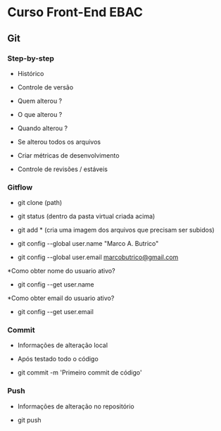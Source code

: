 # Curso Front-End EBAC

## Git

### Step-by-step
- Histórico
- Controle de versão
- Quem alterou ?
- O que alterou ?
- Quando alterou ?
- Se alterou todos os arquivos

- Criar métricas de desenvolvimento
- Controle de revisões / estáveis


### Gitflow
- git clone (path)

- git status (dentro da pasta virtual criada acima)

- git add * (cria uma imagem dos arquivos que precisam ser subidos)

- git config --global user.name "Marco A. Butrico"
- git config --global user.email marcobutrico@gmail.com

*Como obter nome do usuario ativo? 
- git config --get user.name 

*Como obter email do usuario ativo? 
- git config --get user.email 

### Commit
- Informações de alteração local
- Após testado todo o código

- git commit -m 'Primeiro commit de código' 

### Push
- Informações de alteração no repositório

- git push 

